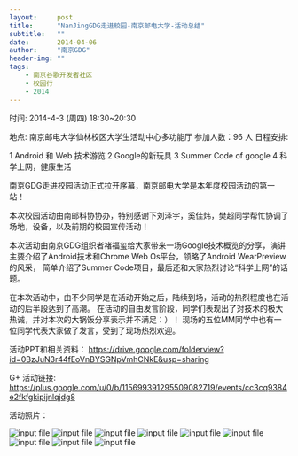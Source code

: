 ```yaml
---
layout:     post
title:      "NanJingGDG走进校园-南京邮电大学-活动总结"
subtitle:   ""
date:       2014-04-06
author:     "南京GDG"
header-img: ""
tags:
    - 南京谷歌开发者社区
    - 校园行
    - 2014
---
```


时间:  2014-4-3 (周四)   18:30~20:30

地点:  南京邮电大学仙林校区大学生活动中心多功能厅
参加人数：96 人
日程安排:

1  Android 和 Web 技术游览
2  Google的新玩具
3  Summer Code of google
4  科学上网，健康生活

南京GDG走进校园活动正式拉开序幕，南京邮电大学是本年度校园活动的第一站！

本次校园活动由南邮科协协办，特别感谢下刘泽宇，奚佳炜，樊超同学帮忙协调了场地，设备，以及前期的校园宣传活动！

本次活动由南京GDG组织者褚福玺给大家带来一场Google技术概览的分享，演讲主要介绍了Android技术和Chrome Web Os平台，领略了Android WearPreview的风采，
简单介绍了Summer Code项目，最后还和大家热烈讨论“科学上网”的话题。


在本次活动中，由不少同学是在活动开始之后，陆续到场，活动的热烈程度也在活动的后半段达到了高潮。
在活动的自由发言阶段，同学们表现出了对技术的极大热诚，并对本次的大锅饭分享表示并不满足：）！
现场的五位MM同学中也有一位同学代表大家做了发言，受到了现场热烈欢迎。

活动PPT和相关资料：
https://drive.google.com/folderview?id=0BzJuN3r44fEoVnBYSGNpVmhCNkE&usp=sharing

G+ 活动链接:
https://plus.google.com/u/0/b/115699391295509082719/events/cc3cq9384e2fkfgkipijnlqjdg8

活动照片：

<img src="{{ site.url }}/img/posts/2014/04/20140403_183202.jpg" alt="input file" />
<img src="{{ site.url }}/img/posts/2014/04/20140403_183230.jpg" alt="input file" />
<img src="{{ site.url }}/img/posts/2014/04/20140403_183249.jpg" alt="input file" />
<img src="{{ site.url }}/img/posts/2014/04/20140403_183630.jpg" alt="input file" />
<img src="{{ site.url }}/img/posts/2014/04/20140403_183635.jpg" alt="input file" />
<img src="{{ site.url }}/img/posts/2014/04/20140403_183655.jpg" alt="input file" />
<img src="{{ site.url }}/img/posts/2014/04/20140403_201005.jpg" alt="input file" />
<img src="{{ site.url }}/img/posts/2014/04/20140403_203739.jpg" alt="input file" />
<img src="{{ site.url }}/img/posts/2014/04/20140403_203742.jpg" alt="input file" />